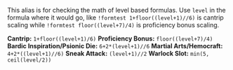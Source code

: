 This alias is for checking the math of level based formulas. Use `level` in the formula where it would go, like `!formtest 1+floor((level+1)//6)` is cantrip scaling while `!formtest floor((level+7)/4)` is proficiency bonus scaling.
 
**Cantrip:** `1+floor((level+1)/6)`
**Proficiency Bonus:** `floor((level+7)/4)`
**Bardic Inspiration/Psionic Die:** `6+2*(level+1)//6`
**Martial Arts/Hemocraft:** `4+2*((level+1)//6)`
**Sneak Attack:** `(level+1)//2`
**Warlock Slot:** `min(5, ceil(level/2))`